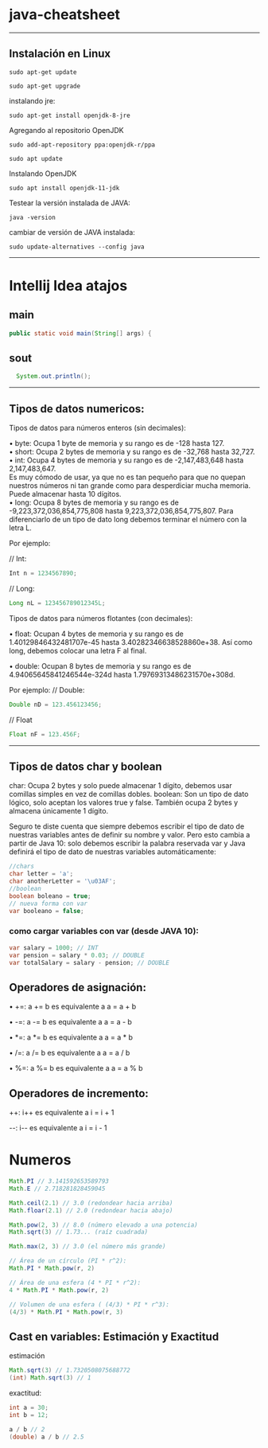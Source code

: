 # java-cheatsheet
 

------------------------------
## Instalación en Linux

```linux
sudo apt-get update
```

```linux
sudo apt-get upgrade
```

instalando jre:
```linux
sudo apt-get install openjdk-8-jre
```

Agregando al repositorio OpenJDK
```linux
sudo add-apt-repository ppa:openjdk-r/ppa
```
```linux
sudo apt update
```

Instalando OpenJDK
```linux
sudo apt install openjdk-11-jdk
```


Testear la versión instalada de JAVA:
```linux
java -version
```

cambiar de versión de JAVA instalada:
```linux
sudo update-alternatives --config java
```
-----------------
# Intellij Idea atajos

## main
```java
public static void main(String[] args) {
```


## sout
```java
  System.out.println();
```

-----------------
## Tipos de datos numericos:
Tipos de datos para números enteros (sin decimales):

• byte: Ocupa 1 byte de memoria y su rango es de -128 hasta 127.	
• short: Ocupa 2 bytes de memoria y su rango es de -32,768 hasta 32,727.	
• int: Ocupa 4 bytes de memoria y su rango es de -2,147,483,648 hasta 2,147,483,647. 	
	Es muy cómodo de usar, ya que no es tan pequeño para que no quepan nuestros números ni tan grande como para desperdiciar mucha memoria. Puede almacenar hasta 10 dígitos.	
• long: Ocupa 8 bytes de memoria y su rango es de -9,223,372,036,854,775,808 hasta 9,223,372,036,854,775,807. Para diferenciarlo de un tipo de dato long debemos terminar el número con la letra L.
	
Por ejemplo:

// Int:
```java
Int n = 1234567890;
```

// Long:
```java
Long nL = 123456789012345L;
```

Tipos de datos para números flotantes (con decimales):

• float: Ocupan 4 bytes de memoria y su rango es de 1.40129846432481707e-45 hasta 3.40282346638528860e+38. Así como long, debemos colocar una letra F al final.
	
• double: Ocupan 8 bytes de memoria y su rango es de 4.94065645841246544e-324d hasta 1.79769313486231570e+308d.
	
Por ejemplo:
// Double:
```java
Double nD = 123.456123456;
```

// Float
```java
Float nF = 123.456F;
```


-----------------
## Tipos de datos char y boolean


char: Ocupa 2 bytes y solo puede almacenar 1 dígito, debemos usar comillas simples en vez de comillas dobles.
boolean: Son un tipo de dato lógico, solo aceptan los valores true y false. También ocupa 2 bytes y almacena únicamente 1 dígito.

Seguro te diste cuenta que siempre debemos escribir el tipo de dato de nuestras variables antes de definir su nombre y valor. Pero esto cambia a partir de Java 10: solo debemos escribir la palabra reservada var y Java definirá el tipo de dato de nuestras variables automáticamente:

```java
//chars
char letter = 'a';
char anotherLetter = '\u03AF';
//boolean
boolean boleano = true;
// nueva forma con var
var booleano = false;
```

### como cargar variables con var (desde JAVA 10):
```java
var salary = 1000; // INT
var pension = salary * 0.03; // DOUBLE
var totalSalary = salary - pension; // DOUBLE
```

## Operadores de asignación:

• +=: a += b es equivalente a a = a + b

• -=: a -= b es equivalente a a = a - b

• *=: a *= b es equivalente a a = a * b

• /=: a /= b es equivalente a a = a / b

• %=: a %= b es equivalente a a = a % b


## Operadores de incremento:
++: i++ es equivalente a i = i + 1

--: i-- es equivalente a i = i - 1

# Numeros 
```java
Math.PI // 3.141592653589793
Math.E // 2.718281828459045

Math.ceil(2.1) // 3.0 (redondear hacia arriba)
Math.floar(2.1) // 2.0 (redondear hacia abajo)

Math.pow(2, 3) // 8.0 (número elevado a una potencia)
Math.sqrt(3) // 1.73... (raíz cuadrada)

Math.max(2, 3) // 3.0 (el número más grande)

// Área de un círculo (PI * r^2):
Math.PI * Math.pow(r, 2)

// Área de una esfera (4 * PI * r^2):
4 * Math.PI * Math.pow(r, 2)

// Volumen de una esfera ( (4/3) * PI * r^3):
(4/3) * Math.PI * Math.pow(r, 3)
```

## Cast en variables: Estimación y Exactitud
estimación
```java
Math.sqrt(3) // 1.7320508075688772
(int) Math.sqrt(3) // 1
```
exactitud:
```java
int a = 30;
int b = 12;

a / b // 2
(double) a / b // 2.5
```
